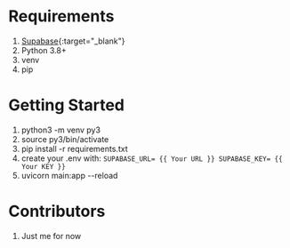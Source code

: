 # Requirements

  1. [Supabase](https://supabase.com/docs){:target="_blank"}
  2. Python 3.8+
  3.  venv
  4.  pip

# Getting Started

  1.  python3 -m venv py3
  2.  source py3/bin/activate
  3.  pip install -r requirements.txt
  4.  create your .env with:
    `
      SUPABASE_URL= {{ Your URL }}
      SUPABASE_KEY= {{ Your KEY }}
    `   
  5.  uvicorn main:app --reload

# Contributors

  1.  Just me for now
